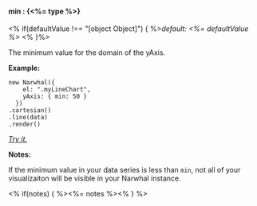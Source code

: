 #### **min** : {<%= type %>}

<% if(defaultValue !== "[object Object]") { %>*default: <%= defaultValue %>* <% }%>

The minimum value for the domain of the yAxis.

**Example:**

	new Narwhal({
	    el: ".myLineChart",
	    yAxis: { min: 50 }
	  })
	.cartesian()
	.line(data)
	.render()

*[Try it.](http://jsfiddle.net/forio/9Vf9k/)*

**Notes:**

If the minimum value in your data series is less than `min`, not all of your visualizaiton will be visible in your Narwhal instance.

<% if(notes) { %><%= notes %><% } %>

